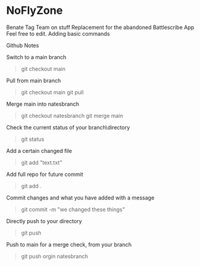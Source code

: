 # NoFlyZone
Benate Tag Team on stuff
Replacement for the abandoned Battlescribe App
Feel free to edit. Adding basic commands



Github Notes

  
Switch to a main branch
> git checkout main


Pull from main branch
> git checkout main
> git pull
  
  
Merge main into natesbranch
> git checkout natesbranch
> git merge main
  
  
Check the current status of your branch\directory
> git status


Add a certain changed file
> git add "text.txt"


Add full repo for future commit
> git add .


Commit changes and what you have added with a message
> git commit -m "we changed these things"


Directly push to your directory
> git push


Push to main for a merge check, from your branch
> git push orgin natesbranch
